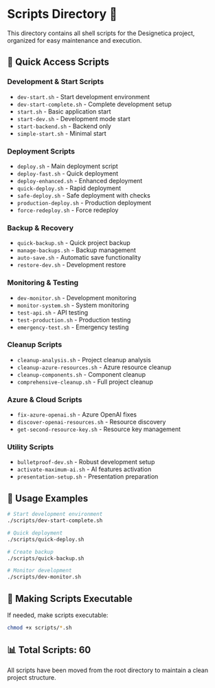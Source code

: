 # Scripts Directory 📁

This directory contains all shell scripts for the Designetica project, organized for easy maintenance and execution.

## 🎯 Quick Access Scripts

### Development & Start Scripts

- `dev-start.sh` - Start development environment
- `dev-start-complete.sh` - Complete development setup
- `start.sh` - Basic application start
- `start-dev.sh` - Development mode start
- `start-backend.sh` - Backend only
- `simple-start.sh` - Minimal start

### Deployment Scripts

- `deploy.sh` - Main deployment script
- `deploy-fast.sh` - Quick deployment
- `deploy-enhanced.sh` - Enhanced deployment
- `quick-deploy.sh` - Rapid deployment
- `safe-deploy.sh` - Safe deployment with checks
- `production-deploy.sh` - Production deployment
- `force-redeploy.sh` - Force redeploy

### Backup & Recovery

- `quick-backup.sh` - Quick project backup
- `manage-backups.sh` - Backup management
- `auto-save.sh` - Automatic save functionality
- `restore-dev.sh` - Development restore

### Monitoring & Testing

- `dev-monitor.sh` - Development monitoring
- `monitor-system.sh` - System monitoring
- `test-api.sh` - API testing
- `test-production.sh` - Production testing
- `emergency-test.sh` - Emergency testing

### Cleanup Scripts

- `cleanup-analysis.sh` - Project cleanup analysis
- `cleanup-azure-resources.sh` - Azure resource cleanup
- `cleanup-components.sh` - Component cleanup
- `comprehensive-cleanup.sh` - Full project cleanup

### Azure & Cloud Scripts

- `fix-azure-openai.sh` - Azure OpenAI fixes
- `discover-openai-resources.sh` - Resource discovery
- `get-second-resource-key.sh` - Resource key management

### Utility Scripts

- `bulletproof-dev.sh` - Robust development setup
- `activate-maximum-ai.sh` - AI features activation
- `presentation-setup.sh` - Presentation preparation

## 📝 Usage Examples

```bash
# Start development environment
./scripts/dev-start-complete.sh

# Quick deployment
./scripts/quick-deploy.sh

# Create backup
./scripts/quick-backup.sh

# Monitor development
./scripts/dev-monitor.sh
```

## 🔧 Making Scripts Executable

If needed, make scripts executable:

```bash
chmod +x scripts/*.sh
```

## 📊 Total Scripts: 60

All scripts have been moved from the root directory to maintain a clean project structure.
